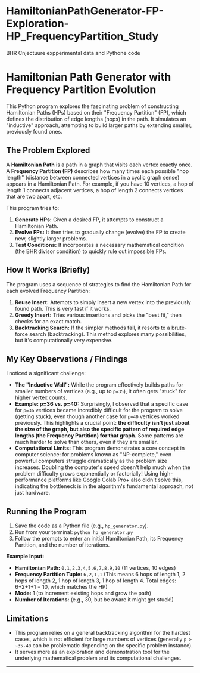 # HamiltonianPathGenerator-FP-Exploration-HP_FrequencyPartition_Study
BHR Cnjectuure expperimental data and Pythone code
# Hamiltonian Path Generator with Frequency Partition Evolution

This Python program explores the fascinating problem of constructing Hamiltonian Paths (HPs) based on their "Frequency Partition" (FP), which defines the distribution of edge lengths (hops) in the path. It simulates an "inductive" approach, attempting to build larger paths by extending smaller, previously found ones.

## The Problem Explored

A **Hamiltonian Path** is a path in a graph that visits each vertex exactly once.
A **Frequency Partition (FP)** describes how many times each possible "hop length" (distance between connected vertices in a cyclic graph sense) appears in a Hamiltonian Path. For example, if you have 10 vertices, a hop of length 1 connects adjacent vertices, a hop of length 2 connects vertices that are two apart, etc.

This program tries to:
1.  **Generate HPs:** Given a desired FP, it attempts to construct a Hamiltonian Path.
2.  **Evolve FPs:** It then tries to gradually change (evolve) the FP to create new, slightly larger problems.
3.  **Test Conditions:** It incorporates a necessary mathematical condition (the BHR divisor condition) to quickly rule out impossible FPs.

## How It Works (Briefly)

The program uses a sequence of strategies to find the Hamiltonian Path for each evolved Frequency Partition:
1.  **Reuse Insert:** Attempts to simply insert a new vertex into the previously found path. This is very fast if it works.
2.  **Greedy Insert:** Tries various insertions and picks the "best fit," then checks for an exact match.
3.  **Backtracking Search:** If the simpler methods fail, it resorts to a brute-force search (backtracking). This method explores many possibilities, but it's computationally very expensive.

## My Key Observations / Findings

I noticed a significant challenge:

* **The "Inductive Wall":** While the program effectively builds paths for smaller numbers of vertices (e.g., up to `p=35`), it often gets "stuck" for higher vertex counts.
* **Example: p=36 vs. p=40:** Surprisingly, I observed that a specific case for `p=36` vertices became incredibly difficult for the program to solve (getting stuck), even though another case for `p=40` vertices worked previously. This highlights a crucial point: **the difficulty isn't just about the size of the graph, but also the specific pattern of required edge lengths (the Frequency Partition) for that graph.** Some patterns are much harder to solve than others, even if they are smaller.
* **Computational Limits:** This program demonstrates a core concept in computer science: for problems known as "NP-complete," even powerful computers struggle dramatically as the problem size increases. Doubling the computer's speed doesn't help much when the problem difficulty grows exponentially or factorially! Using high-performance platforms like Google Colab Pro+ also didn't solve this, indicating the bottleneck is in the algorithm's fundamental approach, not just hardware.

## Running the Program

1.  Save the code as a Python file (e.g., `hp_generator.py`).
2.  Run from your terminal: `python hp_generator.py`
3.  Follow the prompts to enter an initial Hamiltonian Path, its Frequency Partition, and the number of iterations.

**Example Input:**
* **Hamiltonian Path:** `0,1,2,3,4,5,6,7,8,9,10` (11 vertices, 10 edges)
* **Frequency Partition Tuple:** `6,2,1,1` (This means 6 hops of length 1, 2 hops of length 2, 1 hop of length 3, 1 hop of length 4. Total edges: 6+2+1+1 = 10, which matches the HP)
* **Mode:** 1 (to increment existing hops and grow the path)
* **Number of Iterations:** (e.g., 30, but be aware it might get stuck!)

## Limitations

* This program relies on a general backtracking algorithm for the hardest cases, which is not efficient for large numbers of vertices (generally `p > ~35-40` can be problematic depending on the specific problem instance).
* It serves more as an exploration and demonstration tool for the underlying mathematical problem and its computational challenges.

---

